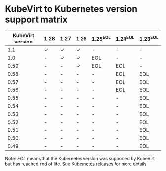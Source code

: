 # KubeVirt to Kubernetes version support matrix

| KubeVirt version | 1.28               | 1.27               | 1.26               | 1.25<sup>EOL</sup> | 1.24<sup>EOL</sup> | 1.23<sup>EOL</sup> |
|------------------|--------------------|--------------------|--------------------|--------------------|--------------------|--------------------|
|              1.1 | ✓                  | ✓                  | ✓                  | -                  | -                  | -                  |
|              1.0 | -                  | ✓                  | ✓                  | EOL                | -                  | -                  |
|              0.59 | -                  | -                  | ✓                  | EOL                | EOL                | -                  |
|              0.58 | -                  | -                  | -                  | -                  | EOL                | EOL                |
|              0.57 | -                  | -                  | -                  | -                  | EOL                | EOL                |
|              0.56 | -                  | -                  | -                  | -                  | EOL                | EOL                |
|              0.55 | -                  | -                  | -                  | -                  | -                  | EOL                |
|              0.54 | -                  | -                  | -                  | -                  | -                  | EOL                |
|              0.53 | -                  | -                  | -                  | -                  | -                  | EOL                |
|              0.52 | -                  | -                  | -                  | -                  | -                  | EOL                |
|              0.51 | -                  | -                  | -                  | -                  | -                  | EOL                |
|              0.50 | -                  | -                  | -                  | -                  | -                  | EOL                |
|              0.49 | -                  | -                  | -                  | -                  | -                  | EOL                |


Note: _EOL_ means that the Kubernetes version was supported by KubeVirt but has reached end of life. See [Kubernetes releases](https://kubernetes.io/releases/) for more details
